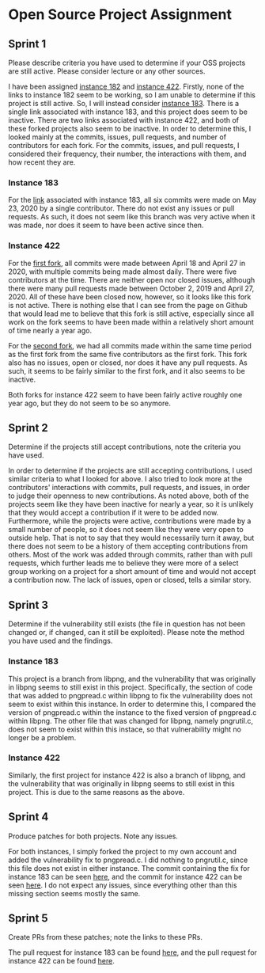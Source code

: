 # Open Source Project Assignment

## Sprint 1
Please describe criteria you have used to determine if your OSS projects are still active. Please consider lecture or any other sources.

I have been assigned [instance 182](https://davidalanreid.github.io/output/347538efbdc21b8df684ebd92d37400b3ce85d55/vulnerable.hack.html) and [instance 422](https://davidalanreid.github.io/output/347538efbdc21b8df684ebd92d37400b3ce85d55/vulnerable.hack.html). Firstly, none of the links to instance 182 seem to be working, so I am unable to determine if this project is still active. So, I will instead consider [instance 183](https://davidalanreid.github.io/output/347538efbdc21b8df684ebd92d37400b3ce85d55/vulnerable.hack.html). There is a single link associated with instance 183, and this project does seem to be inactive. There are two links associated with instance 422, and both of these forked projects also seem to be inactive. In order to determine this, I looked mainly at the commits, issues, pull requests, and number of contributors for each fork. For the commits, issues, and pull requests, I considered their frequency, their number, the interactions with them, and how recent they are.

### Instance 183
For the [link](https://github.com/FreeSouth/3ryparty) associated with instance 183, all six commits were made on May 23, 2020 by a single contributor. There do not exist any issues or pull requests. As such, it does not seem like this branch was very active when it was made, nor does it seem to have been active since then.

### Instance 422
For the [first fork](https://github.com/SeanRog/SER401-FALL-19-Project35), all commits were made between April 18 and April 27 in 2020, with multiple commits being made almost daily. There were five contributors at the time. There are neither open nor closed issues, although there were many pull requests made between October 2, 2019 and April 27, 2020. All of these have been closed now, however, so it looks like this fork is not active. There is nothing else that I can see from the page on Github that would lead me to believe that this fork is still active, especially since all work on the fork seems to have been made within a relatively short amount of time nearly a year ago.

For the [second fork](https://github.com/dsandy12/teammaker), we had all commits made within the same time period as the first fork from the same five contributors as the first fork. This fork also has no issues, open or closed, nor does it have any pull requests. As such, it seems to be fairly similar to the first fork, and it also seems to be inactive.

Both forks for instance 422 seem to have been fairly active roughly one year ago, but they do not seem to be so anymore.

## Sprint 2
Determine if the projects still accept contributions, note the criteria you have used.

In order to determine if the projects are still accepting contributions, I used similar criteria to what I looked for above. I also tried to look more at the contributors' interactions with commits, pull requests, and issues, in order to judge their openness to new contributions. As noted above, both of the projects seem like they have been inactive for nearly a year, so it is unlikely that they would accept a contribution if it were to be added now. Furthermore, while the projects were active, contributions were made by a small number of people, so it does not seem like they were very open to outside help. That is not to say that they would necessarily turn it away, but there does not seem to be a history of them accepting contributions from others. Most of the work was added through commits, rather than with pull requests, which further leads me to believe they were more of a select group working on a project for a short amount of time and would not accept a contribution now. The lack of issues, open or closed, tells a similar story.

## Sprint 3
Determine if the vulnerability still exists (the file in question has not been changed or, if changed, can it still be exploited). Please note the method you have used and the findings.

### Instance 183
This project is a branch from libpng, and the vulnerability that was originally in libpng seems to still exist in this project. Specifically, the section of code that was added to pngpread.c within libpng to fix the vulnerability does not seem to exist within this instance. In order to determine this, I compared the version of pngpread.c within the instance to the fixed version of pngpread.c within libpng. The other file that was changed for libpng, namely pngrutil.c, does not seem to exist within this instace, so that vulnerability might no longer be a problem.

### Instance 422
Similarly, the first project for instance 422 is also a branch of libpng, and the vulnerability that was originally in libpng seems to still exist in this project. This is due to the same reasons as the above.

## Sprint 4
Produce patches for both projects. Note any issues.

For both instances, I simply forked the project to my own account and added the vulnerability fix to pngpread.c. I did nothing to pngrutil.c, since this file does not exist in either instance. The commit containing the fix for instance 183 can be seen [here](https://github.com/SHANNON-HALL/3ryparty/commit/a9252e6139cc3e78d6522abf13dba77e7b829bf0), and the commit for instance 422 can be seen [here](https://github.com/SHANNON-HALL/SER401-FALL-19-Project35/commit/824810b4cc68e7dab162d7d2ca58e4956f8256cb). I do not expect any issues, since everything other than this missing section seems mostly the same.

## Sprint 5
Create PRs from these patches; note the links to these PRs.

The pull request for instance 183 can be found [here](https://github.com/FreeSouth/3ryparty/pull/1), and the pull request for instance 422 can be found [here](https://github.com/SeanRog/SER401-FALL-19-Project35/pull/199).
